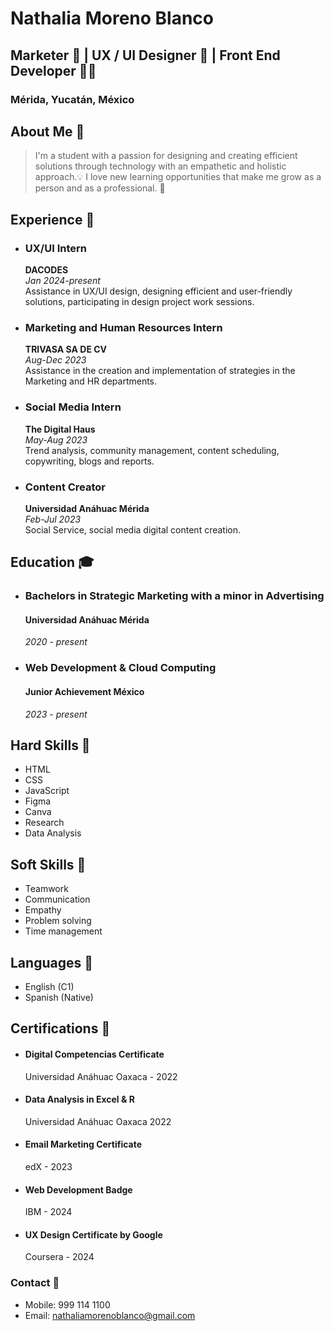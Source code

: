 # Nathalia Moreno Blanco
## Marketer 🚀 | UX / UI Designer 🎨 | Front End Developer 👩‍💻
### Mérida, Yucatán, México

## About Me 👩
> I'm a student with a passion for designing and creating efficient solutions through technology with an empathetic and holistic approach.💡 I love new learning opportunities that make me grow as a person and as a professional. 🌱

## Experience 💼

+ ### **UX/UI Intern**
    **DACODES** <br> 
    *Jan 2024-present* <br>
    Assistance in UX/UI design, designing efficient and user-friendly solutions, participating in design project work sessions.

+ ### **Marketing and Human Resources Intern**
    **TRIVASA SA DE CV** <br>
    *Aug-Dec 2023* <br>
    Assistance in the creation and implementation of strategies in the Marketing and HR departments.

+ ### **Social Media Intern**
    **The Digital Haus** <br>
    *May-Aug 2023* <br>
    Trend analysis, community management, content scheduling, copywriting, blogs and reports.

+ ### **Content Creator**
    **Universidad Anáhuac Mérida** <br>
    *Feb-Jul 2023* <br>
    Social Service, social media digital content creation.    

## Education 🎓
+ ### Bachelors in Strategic Marketing with a minor in Advertising <br>
    #### Universidad Anáhuac Mérida <br>
    *2020 - present*

+ ### Web Development & Cloud Computing <br>
    #### Junior Achievement México <br>
    *2023 - present*

## Hard Skills 💪
+ HTML
+ CSS
+ JavaScript
+ Figma
+ Canva
+ Research
+ Data Analysis

## Soft Skills 🤝
+ Teamwork
+ Communication
+ Empathy
+ Problem solving
+ Time management

## Languages 📖
* English (C1)
* Spanish (Native)

## Certifications 📜
+ #### Digital Competencias Certificate
    Universidad Anáhuac Oaxaca - 2022
+ #### Data Analysis in Excel & R
    Universidad Anáhuac Oaxaca 2022
+ #### Email Marketing Certificate
    edX - 2023
+ #### Web Development Badge
    IBM - 2024
+ #### UX Design Certificate by Google
    Coursera - 2024


### Contact 📧
- Mobile: 999 114 1100 <br>
- Email: nathaliamorenoblanco@gmail.com 

